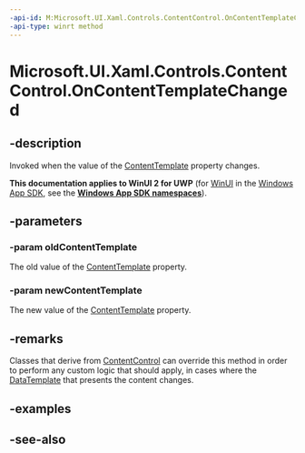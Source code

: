 ```yaml
---
-api-id: M:Microsoft.UI.Xaml.Controls.ContentControl.OnContentTemplateChanged(Microsoft.UI.Xaml.DataTemplate,Microsoft.UI.Xaml.DataTemplate)
-api-type: winrt method
---
```


<!-- Method syntax
virtual protected void OnContentTemplateChanged(Windows.UI.Xaml.DataTemplate oldContentTemplate, Windows.UI.Xaml.DataTemplate newContentTemplate)
-->

# Microsoft.UI.Xaml.Controls.ContentControl.OnContentTemplateChanged

## -description
Invoked when the value of the [ContentTemplate](contentcontrol_contenttemplate.md) property changes.

**This documentation applies to WinUI 2 for UWP** (for [WinUI](/windows/apps/winui/winui3/) in the [Windows App SDK](/windows/apps/windows-app-sdk/), see the **[Windows App SDK namespaces](/windows/windows-app-sdk/api/winrt/)**).

## -parameters
### -param oldContentTemplate
The old value of the [ContentTemplate](contentcontrol_contenttemplate.md) property.

### -param newContentTemplate
The new value of the [ContentTemplate](contentcontrol_contenttemplate.md) property.

## -remarks
Classes that derive from [ContentControl](contentcontrol.md) can override this method in order to perform any custom logic that should apply, in cases where the [DataTemplate](../microsoft.ui.xaml/datatemplate.md) that presents the content changes.
<!-- TODO: does this fire when the selector does it? Would guess yes. Find an implementation.-->

## -examples

## -see-also
